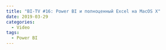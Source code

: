 ```yaml
---
title: "BI-TV #16: Power BI и полноценный Excel на MacOS X"
date: 2019-03-29
categories:
  - Video
tags:
  - Power BI
---
```

